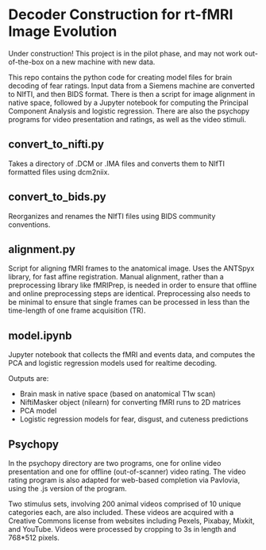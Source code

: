 # Decoder Construction for rt-fMRI Image Evolution

Under construction! This project is in the pilot phase, and may not work out-of-the-box on a new machine with new data.

This repo contains the python code for creating model files for brain decoding of fear ratings. Input data from a Siemens machine are converted to NIfTI, and then BIDS format. There is then a script for image alignment in native space, followed by a Jupyter notebook for computing the Principal Component Analysis and logistic regression. There are also the psychopy programs for video presentation and ratings, as well as the video stimuli.

## convert_to_nifti.py

Takes a directory of .DCM or .IMA files and converts them to NIfTI formatted files using dcm2niix.

## convert_to_bids.py

Reorganizes and renames the NIfTI files using BIDS community conventions.

## alignment.py

Script for aligning fMRI frames to the anatomical image. Uses the ANTSpyx library, for fast affine registration. Manual alignment, rather than a preprocessing library like fMRIPrep, is needed in order to ensure that offline and online preprocessing steps are identical. Preprocessing also needs to be minimal to ensure that single frames can be processed in less than the time-length of one frame acquisition (TR).

## model.ipynb

Jupyter notebook that collects the fMRI and events data, and computes the PCA and logistic regression models used for realtime decoding.

Outputs are:

- Brain mask in native space (based on anatomical T1w scan)
- NiftiMasker object (nilearn) for converting fMRI runs to 2D matrices
- PCA model
- Logistic regression models for fear, disgust, and cuteness predictions

## Psychopy

In the psychopy directory are two programs, one for online video presentation and one for offline (out-of-scanner) video rating. The video rating program is also adapted for web-based completion via Pavlovia, using the .js version of the program.

Two stimulus sets, involving 200 animal videos comprised of 10 unique categories each, are also included. These videos are acquired with a Creative Commons license from websites including Pexels, Pixabay, Mixkit, and YouTube. Videos were processed by cropping to 3s in length and 768*512 pixels.